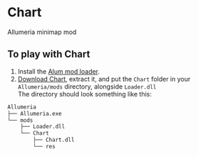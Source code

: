<h1>Chart</h1>

Allumeria minimap mod

<h2>To play with Chart</h2>

1. Install the [Alum mod loader](https://github.com/Trigonaut/Alum).<br/>
2. [Download Chart](https://github.com/Trigonaut/Chart/releases), extract it, and put the `Chart` folder in your `Allumeria/mods` directory, alongside `Loader.dll`<br/>
   The directory should look something like this:
```bash
Allumeria
├── Allumeria.exe
└── mods
    ├── Loader.dll
    └── Chart
        ├── Chart.dll
        └── res
```

